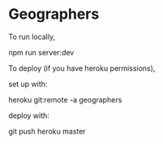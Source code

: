 # Geographers

To run locally,

npm run server:dev


To deploy (if you have heroku permissions),

set up with:

heroku git:remote -a geographers

deploy with:

git push heroku master
